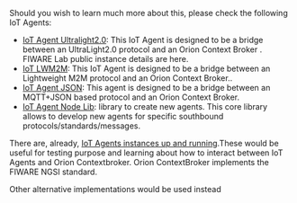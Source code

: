 Should you wish to learn much more about this, please check the following IoT Agents:

- [IoT Agent Ultralight2.0](https://github.com/Fiware/iot.IoTagent-UL): This IoT Agent is designed to be a bridge between an UltraLight2.0 protocol and an Orion Context Broker . FIWARE Lab public instance details are here. 
- [IoT LWM2M](https://github.com/Fiware/iot.IoTagent-LWM2M): This IoT Agent is designed to be a bridge between an Lightweight M2M protocol and an Orion Context Broker.. 
- [IoT Agent JSON](https://github.com/Fiware/iot.IoTagent-JSON): This agent is designed to be a bridge between an MQTT+JSON based protocol and an Orion Context Broker.
- [IoT Agent Node Lib](https://github.com/Fiware/iot.IoTagent-node-lib): library to create new agents. This core library allows to develop new agents for specific southbound protocols/standards/messages.

There are, already, [IoT Agents instances up and running](https://catalogue.fiware.org/enablers/backend-device-management-idas/instances).These would be useful for testing purpose and learning about how to interact between IoT Agents and Orion Contextbroker. 
Orion ContextBroker implements the FIWARE NGSI standard. 

Other alternative implementations would be used instead
